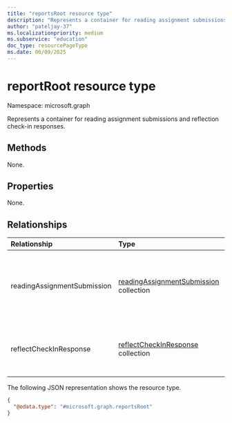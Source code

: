 ```yaml
---
title: "reportsRoot resource type"
description: "Represents a container for reading assignment submissions and reflection check-in responses."
author: "pateljay-37"
ms.localizationpriority: medium
ms.subservice: "education"
doc_type: resourcePageType
ms.date: 06/09/2025
---
```


# reportRoot resource type

Namespace: microsoft.graph

Represents a container for reading assignment submissions and reflection check-in responses.

## Methods

None.

## Properties

None.

## Relationships

|Relationship|Type|Description|
|:-----------|:---|:----------|
|readingAssignmentSubmission|[readingAssignmentSubmission](../resources/readingassignmentsubmission.md) collection|The submission details of the reading assignment submitted by a student.|
|reflectCheckInResponse|[reflectCheckInResponse](../resources/reflectcheckinresponse.md) collection|The response to the Microsoft Reflect check-in.|

The following JSON representation shows the resource type.

<!-- {
  "blockType": "resource",
  "keyProperty": "id",
  "@odata.type": "microsoft.graph.reportsRoot",
  "baseType": "microsoft.graph.entity",
  "openType": false
}
-->

```json
{
  "@odata.type": "#microsoft.graph.reportsRoot"
}
```
